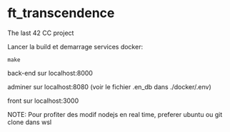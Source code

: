 # ft_transcendence
The last 42 CC project

Lancer la build et demarrage services docker:
```
make
```
back-end sur localhost:8000 

adminer sur  localhost:8080 (voir le fichier .en_db dans ./docker/.env)

front sur    localhost:3000

NOTE: Pour profiter des modif nodejs en real time, preferer ubuntu ou git clone dans wsl
